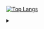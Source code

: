 [![Top Langs](https://github-readme-stats.vercel.app/api/top-langs/?username=Stasenko-Konstantin&langs_count=10&layout=compact)](https://github.com/Stasenko-Konstantin)

<details>
  <summary> </summary>
  писать blazingly fast 🚀 в каждом проекте на rust - бесценно, даже если это не так, особенно если это не так
  
  ---
  
  «Объектно-ориентированные программы – это альтернатива правильным программам.»
  
  #### Эдгар Дийкстра
  ---
  
  «Выбор языка программирования играет важную роль.                                                                                        
  Он влияет на надежность, безопасность и эффективность программ,                                                                                         
  а также простоту чтения кода, его рефакторинга и расширения.                                                                                         
  Языки способны также влиять на образ мышления программиста                                                                                         
  и приемы проектирования программ,                                                                                         
  даже когда они не используются.»
  
  
  #### Программирование на языке Ocaml
  
</details>  
